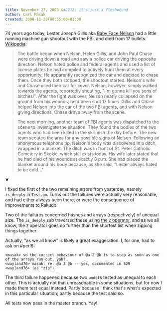 ```yaml
---
title: November 27, 2008 &#8212; it's just a fleshwound
author: Carl Mäsak
created: 2008-11-28T00:55:00+01:00
---
```

74 years ago today, Lester Joseph Gillis aka [Baby Face Nelson](http://en.wikipedia.org/wiki/Baby_Face_Nelson) had a little running machine gun shootout with the FBI, and died from 17 bullets. [Wikipedia](http://en.wikipedia.org/wiki/Baby_Face_Nelson#The_Battle_of_Barrington):

<blockquote><div><p>The battle began when Nelson, Helen Gillis, and John Paul Chase were driving down a road and saw a police car driving the opposite direction. Nelson hated police and federal agents and used a list of license plates he had compiled to actively hunt them at every opportunity. He apparently recognized the car and decided to chase them. Once they both stopped, the shootout started. Nelson's wife and Chase used their car for cover. Nelson, however, simply walked towards the agents, reportedly shouting, "I'm gonna kill you sons of bitches!". After the fight was over, Nelson nearly collapsed on the ground from his wounds; he'd been shot 17 times. Gillis and Chase helped Nelson into the car of the two FBI agents, and with Nelson giving directions, Chase drove away from the scene.</p></div></blockquote>

<blockquote><div><p>The next morning, another team of FBI agents was dispatched to the scene to investigate the situation. They found the bodies of the two agents who had been killed in the skirmish the day before. The new team scouted the area for any possible signs of Nelson. Following an anonymous telephone tip, Nelson's body was discovered in a ditch, wrapped in a blanket. The ditch was in front of St. Peter Catholic Cemetery in Skokie, which still exists today. His wife later stated that he had died of his wounds at exactly 8 p.m. She had placed the blanket around his body because, as she said, "Lester always hated to be cold..."</p></div></blockquote>

<p class='separator'>&#10086;</p>

I fixed the first of the two remaining errors from yesterday, namely `is_deeply` in `Test.pm`. Turns out the failures were actually very reasonable, and had either always been there, or were the consequence of improvements to Rakudo.

Two of the failures concerned hashes and arrays (respectively) of unequal size. The `is_deeply` sub traversed these using [the `Z` operator](http://perlcabal.org/syn/S03.html#line_1555), and as we all know, the `Z` operator goes no further than the shortest list when zipping things together.

Actually, "as we all know" is likely a great exaggeration. I, for one, had to ask on #perl6:

    <masak> so the correct behaviour of @a Z @b is to stop as soon as one of the arrays run out, yah?
    <wayland76> masak: re: @a Z @b -- yes, documented in S29
    <wayland76> (as "zip")

The third failure happened because two `undef`s tested as unequal to each other. This is actually not that unreasonable in some situations, but for now I made them test equal instead. Partly because I think that's what's expected in this particular situation; partly because the test said so.

All tests now pass in the master branch. Yay!



